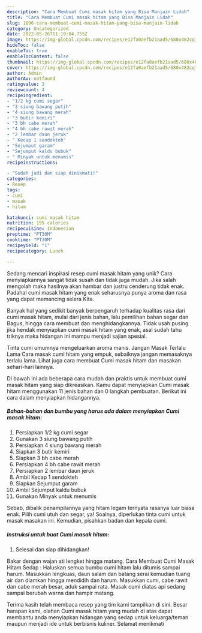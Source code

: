 ```yaml
---
description: "Cara Membuat Cumi masak hitam yang Bisa Manjain Lidah"
title: "Cara Membuat Cumi masak hitam yang Bisa Manjain Lidah"
slug: 1096-cara-membuat-cumi-masak-hitam-yang-bisa-manjain-lidah
category: Uncategorized
date: 2022-05-26T11:19:04.755Z
image: https://img-global.cpcdn.com/recipes/e12fa0aefb21aad5/680x482cq70/cumi-masak-hitam-foto-resep-utama.jpg
hideToc: false
enableToc: true
enableTocContent: false
thumbnail: https://img-global.cpcdn.com/recipes/e12fa0aefb21aad5/680x482cq70/cumi-masak-hitam-foto-resep-utama.jpg
cover: https://img-global.cpcdn.com/recipes/e12fa0aefb21aad5/680x482cq70/cumi-masak-hitam-foto-resep-utama.jpg
author: Admin
authorAv: notfound
ratingvalue: 3
reviewcount: 4
recipeingredient:
- "1/2 kg cumi segar"
- "3 siung bawang putih"
- "4 siung bawang merah"
- "3 butir kemiri"
- "3 bh cabe merah"
- "4 bh cabe rawit merah"
- "2 lembar daun jeruk"
- " Kecap 1 sendokteh"
- "Sejumput garam"
- "Sejumput kaldu bubuk"
- " Minyak untuk menumis"
recipeinstructions:

- "Sudah jadi dan siap dinikmati!"
categories:
- Resep
tags:
- cumi
- masak
- hitam

katakunci: cumi masak hitam 
nutrition: 195 calories
recipecuisine: Indonesian
preptime: "PT30M"
cooktime: "PT30M"
recipeyield: "1"
recipecategory: Lunch

---
```





Sedang mencari inspirasi resep cumi masak hitam yang unik? Cara menyiapkannya sangat tidak susah dan tidak juga mudah. Jika salah mengolah maka hasilnya akan hambar dan justru cenderung tidak enak. Padahal cumi masak hitam yang enak seharusnya punya aroma dan rasa yang dapat memancing selera Kita.





Banyak hal yang sedikit banyak berpengaruh terhadap kualitas rasa dari cumi masak hitam, mulai dari jenis bahan, lalu pemilihan bahan segar dan Bagus, hingga cara membuat dan menghidangkannya. Tidak usah pusing jika hendak menyiapkan cumi masak hitam yang enak,      asal sudah tahu triknya maka hidangan ini mampu menjadi sajian spesial.














Tinta cumi umumnya mengeluarkan aroma manis. Jangan Masak Terlalu Lama Cara masak cumi hitam yang empuk, sebaiknya jangan memasaknya terlalu lama. Lihat juga cara membuat Cumi masak hitam dan masakan sehari-hari lainnya.






Di bawah ini ada beberapa cara mudah dan praktis untuk membuat cumi masak hitam yang siap dikreasikan. Kamu dapat menyiapkan Cumi masak hitam menggunakan 11 jenis bahan dan 0 langkah pembuatan. Berikut ini cara dalam menyiapkan hidangannya.

<!--inarticleads1-->

##### Bahan-bahan dan bumbu yang harus ada dalam menyiapkan Cumi masak hitam:

1. Persiapkan 1/2 kg cumi segar
1. Gunakan 3 siung bawang putih
1. Persiapkan 4 siung bawang merah
1. Siapkan 3 butir kemiri
1. Siapkan 3 bh cabe merah
1. Persiapkan 4 bh cabe rawit merah
1. Persiapkan 2 lembar daun jeruk
1. Ambil  Kecap 1 sendokteh
1. Siapkan Sejumput garam
1. Ambil Sejumput kaldu bubuk
1. Gunakan  Minyak untuk menumis


Sebab, dibalik penampilannya yang hitam legam ternyata rasanya luar biasa enak. Pilih cumi utuh dan segar, ya! Soalnya, diperlukan tinta cumi untuk masak masakan ini. Kemudian, pisahkan badan dan kepala cumi. 

<!--inarticleads2-->

##### Instruksi untuk buat Cumi masak hitam:


1. Selesai dan siap dihidangkan!

Bakar dengan wajan ati lengket hingga matang. Cara Membuat Cumi Masak Hitam Sedap : Haluskan semua bumbu cumi hitam lalu ditumis sampai harum. Masukkan lengkuas, daun salam dan batang serai kemudian tuang air dan diamkan hingga mendidih dan harum. Masukkan cumi, cabe rawit dan cabe merah besar, aduk sampai rata. Masak cumi diatas api sedang sampai berubah warna dan hampir matang. 

Terima kasih telah membaca resep yang tim kami tampilkan di sini. Besar harapan kami, olahan Cumi masak hitam yang mudah di atas dapat membantu anda menyiapkan hidangan yang sedap untuk keluarga/teman maupun menjadi ide untuk berbisnis kuliner. Selamat menikmati
